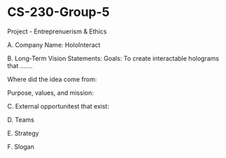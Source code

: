 # CS-230-Group-5
Project - Entreprenuerism &amp; Ethics

A. Company Name: HoloInteract

B. Long-Term Vision Statements: 
Goals:
To create interactable holograms that .......

Where did the idea come from: 


Purpose, values, and mission: 


C. External opportunitest that exist:


D. Teams

E. Strategy


F. Slogan


